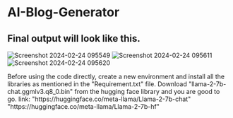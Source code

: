 # AI-Blog-Generator
## Final output will look like this.
![Screenshot 2024-02-24 095549](https://github.com/Manish-Singh-Mehra/AI-Blog-Generator/assets/102661280/8d3c49dc-f44e-4013-9c5f-1706ccddb295)
![Screenshot 2024-02-24 095611](https://github.com/Manish-Singh-Mehra/AI-Blog-Generator/assets/102661280/ce7d974f-869b-4798-8c82-f1aad6b764a9)
![Screenshot 2024-02-24 095620](https://github.com/Manish-Singh-Mehra/AI-Blog-Generator/assets/102661280/29be3649-05a6-48e1-9d0f-12728d2c092c)

<pr>
Before using the code directly, create a new environment and install all the libraries as mentioned in the "Requirement.txt" file.
</pr>
Download "llama-2-7b-chat.ggmlv3.q8_0.bin" from the hugging face library and you are good to go.
link: 
"https://huggingface.co/meta-llama/Llama-2-7b-chat"
"https://huggingface.co/meta-llama/Llama-2-7b-hf"
